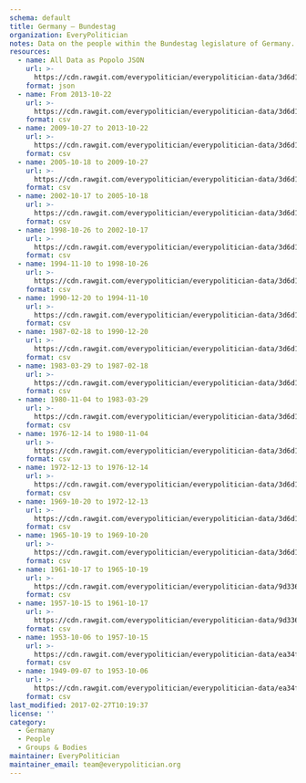 ```yaml
---
schema: default
title: Germany — Bundestag
organization: EveryPolitician
notes: Data on the people within the Bundestag legislature of Germany.
resources:
  - name: All Data as Popolo JSON
    url: >-
      https://cdn.rawgit.com/everypolitician/everypolitician-data/3d6d1d9081bed93ea0f82f79e8946fab87f20e03/data/Germany/Bundestag/ep-popolo-v1.0.json
    format: json
  - name: From 2013-10-22
    url: >-
      https://cdn.rawgit.com/everypolitician/everypolitician-data/3d6d1d9081bed93ea0f82f79e8946fab87f20e03/data/Germany/Bundestag/term-18.csv
    format: csv
  - name: 2009-10-27 to 2013-10-22
    url: >-
      https://cdn.rawgit.com/everypolitician/everypolitician-data/3d6d1d9081bed93ea0f82f79e8946fab87f20e03/data/Germany/Bundestag/term-17.csv
    format: csv
  - name: 2005-10-18 to 2009-10-27
    url: >-
      https://cdn.rawgit.com/everypolitician/everypolitician-data/3d6d1d9081bed93ea0f82f79e8946fab87f20e03/data/Germany/Bundestag/term-16.csv
    format: csv
  - name: 2002-10-17 to 2005-10-18
    url: >-
      https://cdn.rawgit.com/everypolitician/everypolitician-data/3d6d1d9081bed93ea0f82f79e8946fab87f20e03/data/Germany/Bundestag/term-15.csv
    format: csv
  - name: 1998-10-26 to 2002-10-17
    url: >-
      https://cdn.rawgit.com/everypolitician/everypolitician-data/3d6d1d9081bed93ea0f82f79e8946fab87f20e03/data/Germany/Bundestag/term-14.csv
    format: csv
  - name: 1994-11-10 to 1998-10-26
    url: >-
      https://cdn.rawgit.com/everypolitician/everypolitician-data/3d6d1d9081bed93ea0f82f79e8946fab87f20e03/data/Germany/Bundestag/term-13.csv
    format: csv
  - name: 1990-12-20 to 1994-11-10
    url: >-
      https://cdn.rawgit.com/everypolitician/everypolitician-data/3d6d1d9081bed93ea0f82f79e8946fab87f20e03/data/Germany/Bundestag/term-12.csv
    format: csv
  - name: 1987-02-18 to 1990-12-20
    url: >-
      https://cdn.rawgit.com/everypolitician/everypolitician-data/3d6d1d9081bed93ea0f82f79e8946fab87f20e03/data/Germany/Bundestag/term-11.csv
    format: csv
  - name: 1983-03-29 to 1987-02-18
    url: >-
      https://cdn.rawgit.com/everypolitician/everypolitician-data/3d6d1d9081bed93ea0f82f79e8946fab87f20e03/data/Germany/Bundestag/term-10.csv
    format: csv
  - name: 1980-11-04 to 1983-03-29
    url: >-
      https://cdn.rawgit.com/everypolitician/everypolitician-data/3d6d1d9081bed93ea0f82f79e8946fab87f20e03/data/Germany/Bundestag/term-9.csv
    format: csv
  - name: 1976-12-14 to 1980-11-04
    url: >-
      https://cdn.rawgit.com/everypolitician/everypolitician-data/3d6d1d9081bed93ea0f82f79e8946fab87f20e03/data/Germany/Bundestag/term-8.csv
    format: csv
  - name: 1972-12-13 to 1976-12-14
    url: >-
      https://cdn.rawgit.com/everypolitician/everypolitician-data/3d6d1d9081bed93ea0f82f79e8946fab87f20e03/data/Germany/Bundestag/term-7.csv
    format: csv
  - name: 1969-10-20 to 1972-12-13
    url: >-
      https://cdn.rawgit.com/everypolitician/everypolitician-data/3d6d1d9081bed93ea0f82f79e8946fab87f20e03/data/Germany/Bundestag/term-6.csv
    format: csv
  - name: 1965-10-19 to 1969-10-20
    url: >-
      https://cdn.rawgit.com/everypolitician/everypolitician-data/3d6d1d9081bed93ea0f82f79e8946fab87f20e03/data/Germany/Bundestag/term-5.csv
    format: csv
  - name: 1961-10-17 to 1965-10-19
    url: >-
      https://cdn.rawgit.com/everypolitician/everypolitician-data/9d33621f3f55702fe5d7eca5972a92524a918781/data/Germany/Bundestag/term-4.csv
    format: csv
  - name: 1957-10-15 to 1961-10-17
    url: >-
      https://cdn.rawgit.com/everypolitician/everypolitician-data/9d33621f3f55702fe5d7eca5972a92524a918781/data/Germany/Bundestag/term-3.csv
    format: csv
  - name: 1953-10-06 to 1957-10-15
    url: >-
      https://cdn.rawgit.com/everypolitician/everypolitician-data/ea34f2ec9b8e965f4e2dc2e83dc479befc9124a5/data/Germany/Bundestag/term-2.csv
    format: csv
  - name: 1949-09-07 to 1953-10-06
    url: >-
      https://cdn.rawgit.com/everypolitician/everypolitician-data/ea34f2ec9b8e965f4e2dc2e83dc479befc9124a5/data/Germany/Bundestag/term-1.csv
    format: csv
last_modified: 2017-02-27T10:19:37
license: ''
category:
  - Germany
  - People
  - Groups & Bodies
maintainer: EveryPolitician
maintainer_email: team@everypolitician.org
---
```


